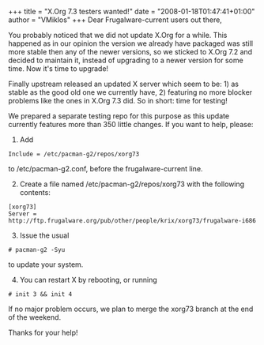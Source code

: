 +++
title = "X.Org 7.3 testers wanted!"
date = "2008-01-18T01:47:41+01:00"
author = "VMiklos"
+++
Dear Frugalware-current users out there,  

 You probably noticed that we did not update X.Org for a while. This happened as in our opinion the version we already have packaged was still more stable then any of the newer versions, so we sticked to X.Org 7.2 and decided to maintain it, instead of upgrading to a newer version for some time. Now it's time to upgrade!  

 Finally upstream released an updated X server which seem to be: 1) as stable as the good old one we currently have, 2) featuring no more blocker problems like the ones in X.Org 7.3 did. So in short: time for testing!  

 We prepared a separate testing repo for this purpose as this update currently features more than 350 little changes. If you want to help, please:  

 1) Add 
```
Include = /etc/pacman-g2/repos/xorg73
```
 to /etc/pacman-g2.conf, before the frugalware-current line.  

 2) Create a file named /etc/pacman-g2/repos/xorg73 with the following contents:
 
```
[xorg73]
Server = http://ftp.frugalware.org/pub/other/people/krix/xorg73/frugalware-i686
```

 3) Issue the usual 
```
# pacman-g2 -Syu
```
 to update your system.  

 4) You can restart X by rebooting, or running 
```
# init 3 && init 4
```

 If no major problem occurs, we plan to merge the xorg73 branch at the end of the weekend.  

 Thanks for your help!